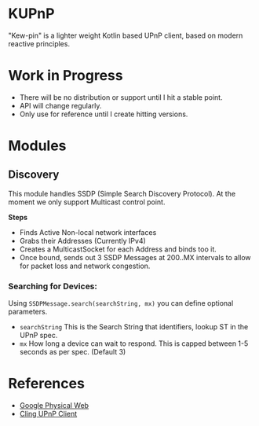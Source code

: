 # KUPnP
"Kew-pin" is a lighter weight Kotlin based UPnP client, based on modern reactive principles.


# Work in Progress

- There will be no distribution or support until I hit a stable point. 
- API will change regularly. 
- Only use for reference until I create hitting versions.


# Modules

## Discovery

This module handles SSDP (Simple Search Discovery Protocol). At the moment we only support Multicast control point.

**Steps**
 - Finds Active Non-local network interfaces
 - Grabs their Addresses (Currently IPv4)
 - Creates a MulticastSocket for each Address and binds too it.
 - Once bound, sends out 3 SSDP Messages at 200..MX intervals to allow for packet loss and network congestion.


### Searching for Devices:

Using `SSDPMessage.search(searchString, mx)` you can define optional parameters.

- `searchString` This is the Search String that identifiers, lookup ST in the UPnP spec.
- `mx` How long a device can wait to respond. This is capped between 1-5 seconds as per spec. (Default 3)


# References

- [Google Physical Web](https://github.com/google/physical-web/blob/master/android/PhysicalWeb/app/src/main/java/org/physical_web/physicalweb/ssdp/Ssdp.java)
- [Cling UPnP Client](https://github.com/4thline/cling/blob/master/core/src/main/java/org/fourthline/cling/transport/impl/DatagramIOImpl.java)